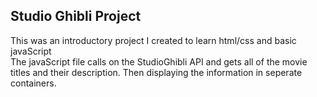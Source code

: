 <h2>Studio Ghibli Project</h2>
<p>This was an introductory project I created to learn html/css and basic javaScript
</br>
The javaScript file calls on the StudioGhibli API and gets all of the movie titles and their description. Then displaying the information in seperate containers.
</p>
